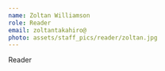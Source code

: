 ```yaml
---
name: Zoltan Williamson
role: Reader
email: zoltantakahiro@
photo: assets/staff_pics/reader/zoltan.jpg
---
```


Reader